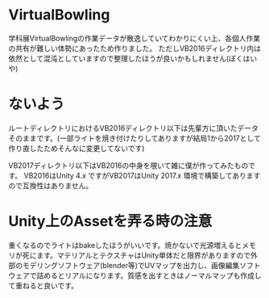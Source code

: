 # VirtualBowling
学科展VirtualBowlingの作業データが散逸していてわかりにくい上、各個人作業の共有が難しい体勢にあったため作りました。
ただしVB2016ディレクトリ内は依然として混沌としていますので整理したほうが良いかもしれません(ぼくはいや)

# ないよう
ルートディレクトリにおけるVB2016ディレクトリ以下は先輩方に頂いたデータそのままです。(一部ライトを焼き付けたりしてありますが結局1から2017として作り直したためそんなに変更してないです)

VB2017ディレクトリ以下はVB2016の中身を覗いて雑に僕が作ってみたものです。
VB2016はUnity 4.x ですがVB2017はUnity 2017.x 環境で構築してありますので互換性はありません。

# Unity上のAssetを弄る時の注意
重くなるのでライトはbakeしたほうがいいです。焼かないで光源増えるとメモリが死にます。マテリアルとテクスチャはUnity単体だと限界がありますので外部のモデリングソフトウェア(blender等)でUVマップを出力し、画像編集ソフトウェアで詰めるとリアルになります。質感を出すときはノーマルマップも作成して重ねると良いです。
